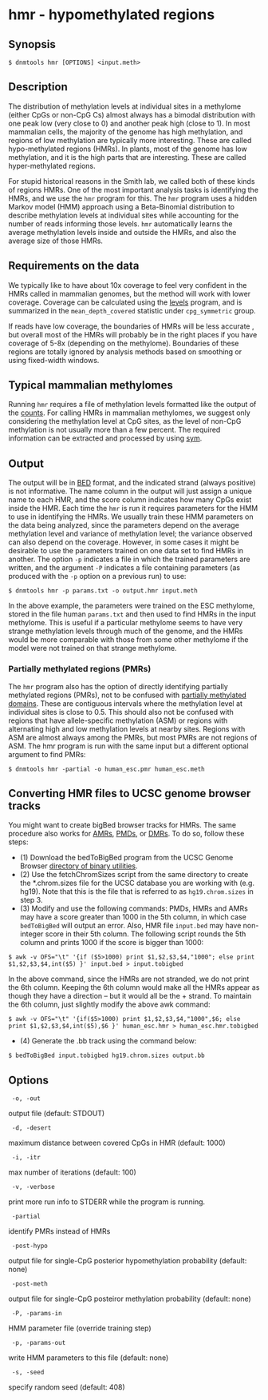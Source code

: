 # hmr - hypomethylated regions

## Synopsis
```
$ dnmtools hmr [OPTIONS] <input.meth>
```

## Description
The distribution of methylation levels at individual sites in a
methylome (either CpGs or non-CpG Cs) almost always has a bimodal
distribution with one peak low (very close to 0) and another peak high
(close to 1). In most mammalian cells, the majority of the genome has
high methylation, and regions of low methylation are typically more
interesting.  These are called hypo-methylated regions (HMRs). In
plants, most of the genome has low methylation, and it is the high
parts that are interesting. These are called hyper-methylated regions.

For stupid historical reasons in the Smith lab, we called both of
these kinds of regions HMRs. One of the most important analysis tasks
is identifying the HMRs, and we use the `hmr` program for this. The
`hmr` program uses a hidden Markov model (HMM) approach using a
Beta-Binomial distribution to describe methylation levels at
individual sites while accounting for the number of reads informing
those levels. `hmr` automatically learns the average methylation
levels inside and outside the HMRs, and also the average size of those
HMRs.

## Requirements on the data

We typically like to have about 10x coverage to feel very confident in
the HMRs called in mammalian genomes, but the method will work with
lower coverage. Coverage can be calculated using the
[levels](../levels) program, and is summarized in the
`mean_depth_covered` statistic under `cpg_symmetric` group.

If reads have low coverage, the boundaries of HMRs will be less
accurate , but overall most of the HMRs will probably
be in the right places if you have coverage of 5-8x (depending on the
methylome). Boundaries of these regions are totally ignored by
analysis methods based on smoothing or using fixed-width windows.

## Typical mammalian methylomes

Running `hmr` requires a file of methylation levels formatted like the
output of the [counts](../counts). For calling HMRs in
mammalian methylomes, we suggest only considering the methylation
level at CpG sites, as the level of non-CpG methylation is not usually
more than a few percent. The required information can be extracted and
processed by using [sym](../sym).

## Output

The output will be in
[BED](https://en.wikipedia.org/wiki/BED_(file_format)) format, and the
indicated strand (always positive) is not informative. The name column
in the output will just assign a unique name to each HMR, and the
score column indicates how many CpGs exist inside the HMR. Each time
the `hmr` is run it requires parameters for the HMM to use in
identifying the HMRs. We usually train these HMM parameters on the
data being analyzed, since the parameters depend on the average
methylation level and variance of methylation level; the variance
observed can also depend on the coverage. However, in some cases it
might be desirable to use the parameters trained on one data set to
find HMRs in another. The option `-p` indicates a file in which the
trained parameters are written, and the argument `-P` indicates a file
containing parameters (as produced with the `-p` option on a previous
run) to use:

```shell
$ dnmtools hmr -p params.txt -o output.hmr input.meth
```

In the above example, the parameters were trained on the ESC
methylome, stored in the file human `params.txt` and then used to
find HMRs in the input methylome. This is useful if a particular
methylome seems to have very strange methylation levels through much
of the genome, and the HMRs would be more comparable with those from
some other methylome if the model were not trained on that strange
methylome.

### Partially methylated regions (PMRs)

The `hmr` program also has the option of directly identifying partially
methylated regions (PMRs), not to be confused with [partially
methylated domains](../pmd).  These are contiguous intervals
where the methylation level at individual sites is close to 0.5.  This
should also not be confused with regions that have allele-specific
methylation (ASM) or regions with alternating high and low methylation
levels at nearby sites.  Regions with ASM are almost always among the
PMRs, but most PMRs are not regions of ASM. The hmr program is run
with the same input but a different optional argument to find PMRs:

```shell
$ dnmtools hmr -partial -o human_esc.pmr human_esc.meth
```

## Converting HMR files to UCSC genome browser tracks

You might want to create bigBed browser tracks for HMRs.  The same
procedure also works for [AMRs](../amrfinder),
[PMDs](../pmd), or [DMRs](../dmr). To do so, follow these
steps:

 * (1) Download the bedToBigBed program from the UCSC Genome Browser
   [directory of binary utilities](http://hgdownload.cse.ucsc.edu/admin/exe/).
 * (2) Use the fetchChromSizes script from the same directory to
   create the \*.chrom.sizes file for the UCSC database you are working
   with (e.g. hg19). Note that this is the file that is referred to as
   `hg19.chrom.sizes` in step 3.
 * (3) Modify and use the following commands: PMDs, HMRs and AMRs may
   have a score greater than 1000 in the 5th column, in which case
  `bedToBigBed` will output an error. Also,  HMR file `input.bed` may have
   non-integer score in their 5th column.  The following script rounds
   the 5th column and prints 1000 if the score is bigger than 1000:
```shell
$ awk -v OFS="\t" '{if ($5>1000) print $1,$2,$3,$4,"1000"; else print $1,$2,$3,$4,int($5) }' input.bed > input.tobigbed
```
In the above command, since the HMRs are not stranded, we do not print
the 6th column. Keeping the 6th column would make all the HMRs appear
as though they have a direction – but it would all be the + strand. To
maintain the 6th column, just slightly modify the above awk command:
```shell
$ awk -v OFS="\t" '{if($5>1000) print $1,$2,$3,$4,"1000",$6; else print $1,$2,$3,$4,int($5),$6 }' human_esc.hmr > human_esc.hmr.tobigbed
```
 * (4) Generate the .bb track using the command below:
```shell
$ bedToBigBed input.tobigbed hg19.chrom.sizes output.bb
```

## Options

```
 -o, -out
```
output file (default: STDOUT)
```
 -d, -desert
```
maximum distance between covered CpGs in HMR (default: 1000)

```
 -i, -itr
```
max number of iterations (default: 100)
```
 -v, -verbose
```
print more run info to STDERR while the program is running.
```
 -partial
```
identify PMRs instead of HMRs
```
 -post-hypo
```
output file for single-CpG posterior hypomethylation probability (default: none)

```
 -post-meth
```
output file for single-CpG posteiror methylation probability (default: none)

```
 -P, -params-in
```
HMM parameter file (override training step)
```
 -p, -params-out
```
write HMM parameters to this file (default: none)
```
 -s, -seed
```
specify random seed (default: 408)
